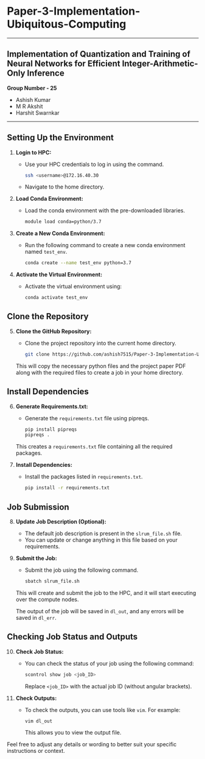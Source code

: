 # Paper-3-Implementation-Ubiquitous-Computing

---

## Implementation of Quantization and Training of Neural Networks for Efficient Integer-Arithmetic-Only Inference

**Group Number - 25**
- Ashish Kumar
- M R Akshit
- Harshit Swarnkar

   
---
## Setting Up the Environment

1. **Login to HPC:**
   - Use your HPC credentials to log in using the command.
     ```bash
     ssh <username>@172.16.40.30
     ```
   - Navigate to the home directory.

2. **Load Conda Environment:**
   - Load the conda environment with the pre-downloaded libraries.
     ```bash
     module load conda=python/3.7
     ```

3. **Create a New Conda Environment:**
   - Run the following command to create a new conda environment named `test_env`.
     ```bash
     conda create --name test_env python=3.7
     ```

4. **Activate the Virtual Environment:**
   - Activate the virtual environment using:
     ```bash
     conda activate test_env
     ```

## Clone the Repository

5. **Clone the GitHub Repository:**
   - Clone the project repository into the current home directory.
     ```bash
     git clone https://github.com/ashish7515/Paper-3-Implementation-Ubiquitous-Computing.git
     ```

   This will copy the necessary python files and the project paper PDF along with the required files to create a job in your home directory.

## Install Dependencies

6. **Generate Requirements.txt:**
   - Generate the `requirements.txt` file using pipreqs.
     ```bash
     pip install pipreqs
     pipreqs .
     ```

   This creates a `requirements.txt` file containing all the required packages.

7. **Install Dependencies:**
   - Install the packages listed in `requirements.txt`.
     ```bash
     pip install -r requirements.txt
     ```

## Job Submission

8. **Update Job Description (Optional):**
   - The default job description is present in the `slrum_file.sh` file.
   - You can update or change anything in this file based on your requirements.

9. **Submit the Job:**
   - Submit the job using the following command.
     ```bash
     sbatch slrum_file.sh
     ```

   This will create and submit the job to the HPC, and it will start executing over the compute nodes.

   The output of the job will be saved in `dl_out`, and any errors will be saved in `dl_err`.


## Checking Job Status and Outputs

10. **Check Job Status:**
    - You can check the status of your job using the following command:
      ```bash
      scontrol show job <job_ID>
      ```
      Replace `<job_ID>` with the actual job ID (without angular brackets).

11. **Check Outputs:**
    - To check the outputs, you can use tools like `vim`. For example:
      ```bash
      vim dl_out
      ```
      This allows you to view the output file.

Feel free to adjust any details or wording to better suit your specific instructions or context.




